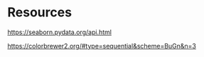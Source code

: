 # Resources

https://seaborn.pydata.org/api.html

https://colorbrewer2.org/#type=sequential&scheme=BuGn&n=3
